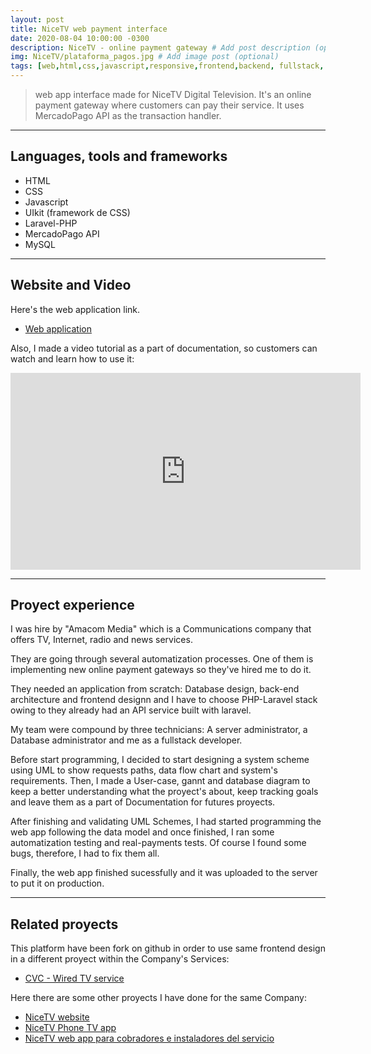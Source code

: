 ```yaml
---
layout: post
title: NiceTV web payment interface
date: 2020-08-04 10:00:00 -0300
description: NiceTV - online payment gateway # Add post description (optional)
img: NiceTV/plataforma_pagos.jpg # Add image post (optional)
tags: [web,html,css,javascript,responsive,frontend,backend, fullstack, laravel,php, Mercadopago] # add tag
---
```


> web app interface made for NiceTV Digital Television. It's an online payment gateway where customers can pay their service. It uses MercadoPago API as the transaction handler.

---

## Languages, tools and frameworks

- HTML
- CSS
- Javascript
- UIkit (framework de CSS)
- Laravel-PHP
- MercadoPago API
- MySQL

---

## Website and Video

Here's the web application link.

- [Web application](https://pagos.nicetv.com.ar)

Also, I made a video tutorial as a part of documentation, so customers can watch and learn how to use it:

<iframe width="560" height="315" src="https://www.youtube.com/embed/cfApHVM5ijg" frameborder="0" allow="accelerometer; autoplay; clipboard-write; encrypted-media; gyroscope; picture-in-picture" allowfullscreen></iframe>

---

## Proyect experience

I was hire by "Amacom Media" which is a Communications company that offers TV, Internet, radio and news services.

They are going through several automatization processes. One of them is implementing new online payment gateways so they've hired me to do it.

They needed an application from scratch: Database design, back-end architecture and frontend designn and I have to choose PHP-Laravel stack owing to they already had an API service built with laravel.

My team were compound by three technicians: A server administrator, a Database administrator and me as a fullstack developer.

Before start programming, I decided to start designing a system scheme using UML to show requests paths, data flow chart and system's requirements. Then, I made a User-case, gannt and database diagram to keep a better understanding what the proyect's about, keep tracking goals and leave them as a part of Documentation for futures proyects.

After finishing and validating UML Schemes, I had started programming the web app following the data model and once finished, I ran some automatization testing and real-payments tests. Of course I found some bugs, therefore, I had to fix them all.

Finally, the web app finished sucessfully and it was uploaded to the server to put it on production.

---

## Related proyects

This platform have been fork on github in order to use same frontend design in a different proyect within the Company's Services:

- [CVC - Wired TV service](https://youtu.be/TF7JsgkqP7c)

Here there are some other proyects I have done for the same Company:

- [NiceTV website]({{site.baseurl}}/NiceTV-website/)
- [NiceTV Phone TV app]({{site.baseurl}}/NiceTV-streamingTV-app/)
- [NiceTV web app para cobradores e instaladores del servicio]({{site.baseurl}}/NiceTV-plataforma_cobradores-app/)

